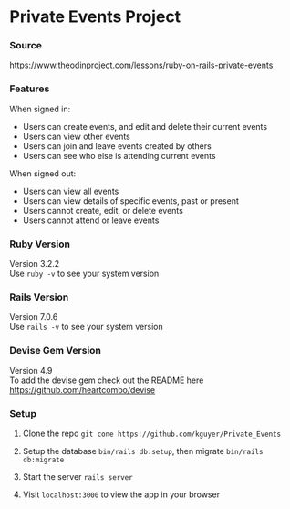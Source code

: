 # Private Events Project

### Source
https://www.theodinproject.com/lessons/ruby-on-rails-private-events

### Features
When signed in:  
* Users can create events, and edit and delete their current events  
* Users can view other events
* Users can join and leave events created by others
* Users can see who else is attending current events

When signed out:  
* Users can view all events
* Users can view details of specific events, past or present
* Users cannot create, edit, or delete events
* Users cannot attend or leave events

### Ruby Version
Version 3.2.2  
Use `ruby -v` to see your system version

### Rails Version
Version 7.0.6  
Use `rails -v` to see your system version

### Devise Gem Version
Version 4.9  
To add the devise gem check out the README here https://github.com/heartcombo/devise

### Setup
1. Clone the repo `git cone https://github.com/kguyer/Private_Events`

2. Setup the database `bin/rails db:setup`, then migrate `bin/rails db:migrate`

3. Start the server `rails server`

4. Visit `localhost:3000` to view the app in your browser